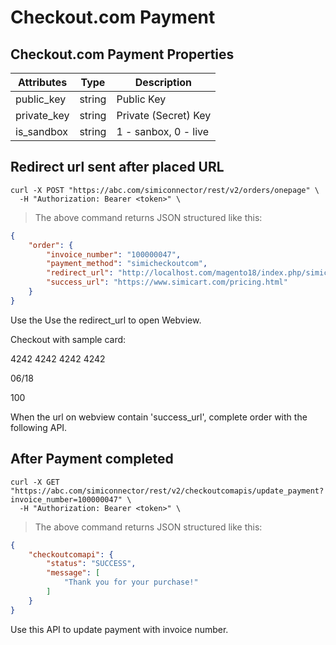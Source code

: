 # Checkout.com Payment

## Checkout.com Payment Properties


Attributes| Type| Description
--------- | ------- | -----------
public_key | string | Public Key
private_key | string | Private (Secret) Key
is_sandbox | string | 1 - sanbox, 0 - live

## Redirect url sent after placed URL

```shell
curl -X POST "https://abc.com/simiconnector/rest/v2/orders/onepage" \
  -H "Authorization: Bearer <token>" \
```

> The above command returns JSON structured like this:

```json
{
    "order": {
        "invoice_number": "100000047",
        "payment_method": "simicheckoutcom",
        "redirect_url": "http://localhost.com/magento18/index.php/simicheckoutcom/index/startCheckoutcom/?order_id=100000047",
        "success_url": "https://www.simicart.com/pricing.html"
    }
}
```

Use the Use the redirect_url to open Webview.

Checkout with sample card:

4242 4242 4242 4242

06/18

100

When the url on webview contain 'success_url', complete order with the following API.

## After Payment completed

```shell
curl -X GET "https://abc.com/simiconnector/rest/v2/checkoutcomapis/update_payment?invoice_number=100000047" \
  -H "Authorization: Bearer <token>" \
```

> The above command returns JSON structured like this:

```json
{
    "checkoutcomapi": {
        "status": "SUCCESS",
        "message": [
            "Thank you for your purchase!"
        ]
    }
}
```
Use this API to update payment with invoice number.

